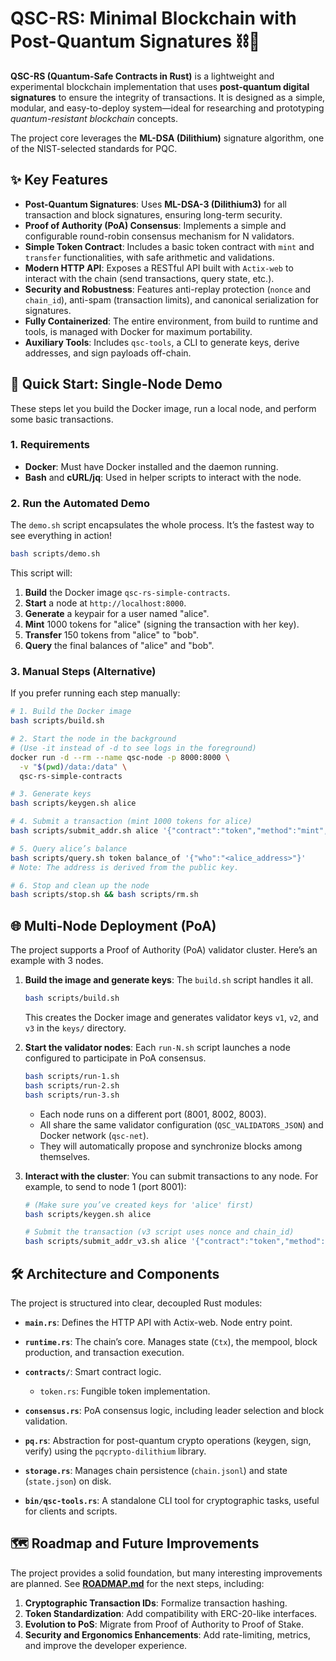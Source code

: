 # QSC-RS: Minimal Blockchain with Post-Quantum Signatures ⛓️💎

**QSC-RS (Quantum-Safe Contracts in Rust)** is a lightweight and experimental blockchain implementation that uses **post-quantum digital signatures** to ensure the integrity of transactions. It is designed as a simple, modular, and easy-to-deploy system—ideal for researching and prototyping *quantum-resistant blockchain* concepts.

The project core leverages the **ML-DSA (Dilithium)** signature algorithm, one of the NIST-selected standards for PQC.

## ✨ Key Features

* **Post-Quantum Signatures**: Uses **ML-DSA-3 (Dilithium3)** for all transaction and block signatures, ensuring long-term security.
* **Proof of Authority (PoA) Consensus**: Implements a simple and configurable round-robin consensus mechanism for N validators.
* **Simple Token Contract**: Includes a basic token contract with `mint` and `transfer` functionalities, with safe arithmetic and validations.
* **Modern HTTP API**: Exposes a RESTful API built with `Actix-web` to interact with the chain (send transactions, query state, etc.).
* **Security and Robustness**: Features anti-replay protection (`nonce` and `chain_id`), anti-spam (transaction limits), and canonical serialization for signatures.
* **Fully Containerized**: The entire environment, from build to runtime and tools, is managed with Docker for maximum portability.
* **Auxiliary Tools**: Includes `qsc-tools`, a CLI to generate keys, derive addresses, and sign payloads off-chain.

## 🚀 Quick Start: Single-Node Demo

These steps let you build the Docker image, run a local node, and perform some basic transactions.

### 1. Requirements

* **Docker**: Must have Docker installed and the daemon running.
* **Bash** and **cURL/jq**: Used in helper scripts to interact with the node.

### 2. Run the Automated Demo

The `demo.sh` script encapsulates the whole process. It’s the fastest way to see everything in action!

```bash
bash scripts/demo.sh
```

This script will:

1. **Build** the Docker image `qsc-rs-simple-contracts`.
2. **Start** a node at `http://localhost:8000`.
3. **Generate** a keypair for a user named "alice".
4. **Mint** 1000 tokens for "alice" (signing the transaction with her key).
5. **Transfer** 150 tokens from "alice" to "bob".
6. **Query** the final balances of "alice" and "bob".

### 3. Manual Steps (Alternative)

If you prefer running each step manually:

```bash
# 1. Build the Docker image
bash scripts/build.sh

# 2. Start the node in the background
# (Use -it instead of -d to see logs in the foreground)
docker run -d --rm --name qsc-node -p 8000:8000 \
  -v "$(pwd)/data:/data" \
  qsc-rs-simple-contracts

# 3. Generate keys
bash scripts/keygen.sh alice

# 4. Submit a transaction (mint 1000 tokens for alice)
bash scripts/submit_addr.sh alice '{"contract":"token","method":"mint","args":{"to":"SELF","amount":1000}}'

# 5. Query alice’s balance
bash scripts/query.sh token balance_of '{"who":"<alice_address>"}'
# Note: The address is derived from the public key.

# 6. Stop and clean up the node
bash scripts/stop.sh && bash scripts/rm.sh
```

## 🌐 Multi-Node Deployment (PoA)

The project supports a Proof of Authority (PoA) validator cluster. Here’s an example with 3 nodes.

1. **Build the image and generate keys**:
   The `build.sh` script handles it all.

   ```bash
   bash scripts/build.sh
   ```

   This creates the Docker image and generates validator keys `v1`, `v2`, and `v3` in the `keys/` directory.

2. **Start the validator nodes**:
   Each `run-N.sh` script launches a node configured to participate in PoA consensus.

   ```bash
   bash scripts/run-1.sh
   bash scripts/run-2.sh
   bash scripts/run-3.sh
   ```

   * Each node runs on a different port (8001, 8002, 8003).
   * All share the same validator configuration (`QSC_VALIDATORS_JSON`) and Docker network (`qsc-net`).
   * They will automatically propose and synchronize blocks among themselves.

3. **Interact with the cluster**:
   You can submit transactions to any node. For example, to send to node 1 (port 8001):

   ```bash
   # (Make sure you’ve created keys for 'alice' first)
   bash scripts/keygen.sh alice

   # Submit the transaction (v3 script uses nonce and chain_id)
   bash scripts/submit_addr_v3.sh alice '{"contract":"token","method":"mint","args":{"to":"SELF","amount":500}}'
   ```

## 🛠️ Architecture and Components

The project is structured into clear, decoupled Rust modules:

* **`main.rs`**: Defines the HTTP API with Actix-web. Node entry point.
* **`runtime.rs`**: The chain’s core. Manages state (`Ctx`), the mempool, block production, and transaction execution.
* **`contracts/`**: Smart contract logic.

  * `token.rs`: Fungible token implementation.
* **`consensus.rs`**: PoA consensus logic, including leader selection and block validation.
* **`pq.rs`**: Abstraction for post-quantum crypto operations (keygen, sign, verify) using the `pqcrypto-dilithium` library.
* **`storage.rs`**: Manages chain persistence (`chain.jsonl`) and state (`state.json`) on disk.
* **`bin/qsc-tools.rs`**: A standalone CLI tool for cryptographic tasks, useful for clients and scripts.

## 🗺️ Roadmap and Future Improvements

The project provides a solid foundation, but many interesting improvements are planned. See [**ROADMAP.md**](https://www.google.com/search?q=ROADMAP.md) for the next steps, including:

1. **Cryptographic Transaction IDs**: Formalize transaction hashing.
2. **Token Standardization**: Add compatibility with ERC-20-like interfaces.
3. **Evolution to PoS**: Migrate from Proof of Authority to Proof of Stake.
4. **Security and Ergonomics Enhancements**: Add rate-limiting, metrics, and improve the developer experience.

